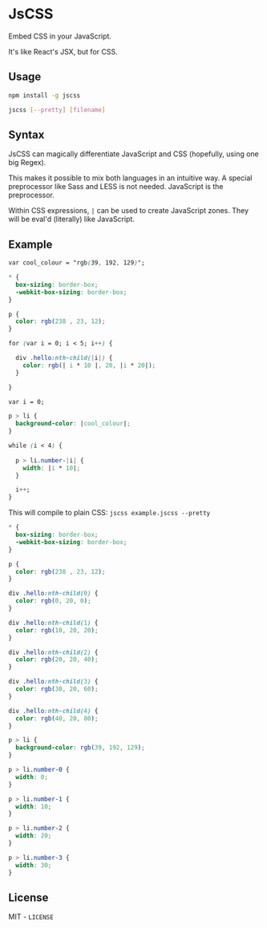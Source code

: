 JsCSS
========

Embed CSS in your JavaScript.

It's like React's JSX, but for CSS.

## Usage

```bash
npm install -g jscss

jscss [--pretty] [filename]
```

## Syntax

JsCSS can magically differentiate JavaScript and CSS (hopefully, using one big Regex).

This makes it possible to mix both languages in an intuitive way.
A special preprocessor like Sass and LESS is not needed.
JavaScript is the preprocessor.

Within CSS expressions, `|` can be used to create JavaScript zones. They will be eval'd (literally)
like JavaScript.

## Example

```CSS
var cool_colour = "rgb(39, 192, 129)";

* {
  box-sizing: border-box;
  -webkit-box-sizing: border-box;
}

p {
  color: rgb(238 , 23, 12);
}

for (var i = 0; i < 5; i++) {

  div .hello:nth-child(|i|) {
    color: rgb(| i * 10 |, 20, |i * 20|);
  }

}

var i = 0;

p > li {
  background-color: |cool_colour|;
}

while (i < 4) {
  
  p > li.number-|i| {
    width: |i * 10|;
  }

  i++;
}
```
This will compile to plain CSS:
`jscss example.jscss --pretty`

```CSS
* {
  box-sizing: border-box;
  -webkit-box-sizing: border-box;
}

p {
  color: rgb(238 , 23, 12);
}

div .hello:nth-child(0) {
  color: rgb(0, 20, 0);
}

div .hello:nth-child(1) {
  color: rgb(10, 20, 20);
}

div .hello:nth-child(2) {
  color: rgb(20, 20, 40);
}

div .hello:nth-child(3) {
  color: rgb(30, 20, 60);
}

div .hello:nth-child(4) {
  color: rgb(40, 20, 80);
}

p > li {
  background-color: rgb(39, 192, 129);
}

p > li.number-0 {
  width: 0;
}

p > li.number-1 {
  width: 10;
}

p > li.number-2 {
  width: 20;
}

p > li.number-3 {
  width: 30;
}

```

## License

MIT - `LICENSE`
